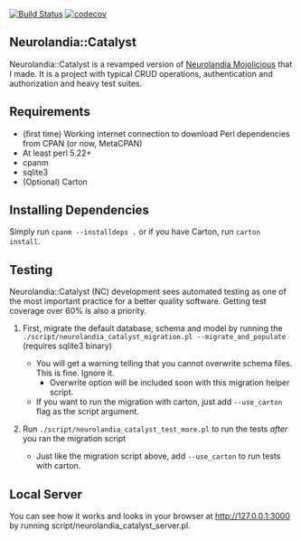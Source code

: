 [![Build Status](https://travis-ci.org/momozor/Neurolandia-Catalyst.svg?branch=master)](https://travis-ci.org/momozor/Neurolandia-Catalyst)
[![codecov](https://codecov.io/gh/momozor/Neurolandia-Catalyst/branch/master/graph/badge.svg)](https://codecov.io/gh/momozor/Neurolandia-Catalyst)

Neurolandia::Catalyst
---------------------
Neurolandia::Catalyst is a revamped version of [Neurolandia Mojolicious](https://github.com/momozor/neurolandia)
that I made. It is a project with typical CRUD operations, authentication and authorization and heavy test
suites.

Requirements
------------
* (first time) Working internet connection to download Perl dependencies
from CPAN (or now, MetaCPAN)
* At least perl 5.22+
* cpanm
* sqlite3
* (Optional) Carton

Installing Dependencies
-----------------------
Simply run `cpanm --installdeps .` or if you have Carton, run `carton install`.

Testing
-------
Neurolandia::Catalyst (NC) development sees automated testing as one of the
most important practice for a better quality software. Getting test coverage
over 60% is also a priority.

1. First, migrate the default database, schema and model by running the
`./script/neurolandia_catalyst_migration.pl --migrate_and_populate` (requires sqlite3 binary)
    - You will get a warning telling that you cannot overwrite schema files. This is fine. Ignore it.
        - Overwrite option will be included soon with this migration helper script.
    - If you want to run the migration with carton, just add `--use_carton`
    flag as the script argument. 

2. Run `./script/neurolandia_catalyst_test_more.pl` to run the tests *after*
you ran the migration script
    - Just like the migration script above, add `--use_carton` to run tests
    with carton.

Local Server
------------
You can see how it works and looks in your browser at http://127.0.0.1:3000 by
running script/neurolandia_catalyst_server.pl.

